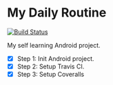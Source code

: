 My Daily Routine
======================
[![Build Status](https://travis-ci.org/phongnguyen93/my-daily-routine.svg?branch=master)](https://travis-ci.org/phongnguyen93/my-daily-routine)

My self learning Android project.

* [x] Step 1: Init Android project.
* [x] Step 2: Setup Travis CI.
* [x] Step 3: Setup Coveralls
